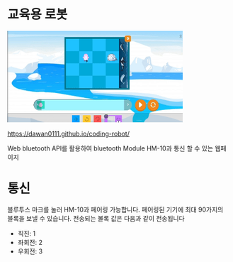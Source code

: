 # 교육용 로봇
[![play.gif](./git_assets/play.gif)](https://postimg.cc/0rqk7Czv)

https://dawan0111.github.io/coding-robot/

Web bluetooth API를 활용하여 bluetooth Module HM-10과 통신 할 수 있는 웹페이지

# 통신
블루투스 마크를 눌러 HM-10과 페어링 가능합니다. 페어링된 기기에 최대 90가지의 블록을 보낼 수 있습니다. 전송되는 볼록 값은 다음과 같이 전송됩니다
 - 직진: 1
 - 좌회전: 2
 - 우회전: 3

